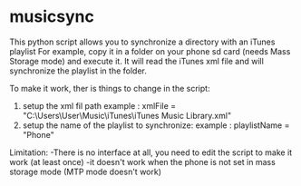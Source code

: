 # musicsync

This python script allows you to synchronize a directory with an iTunes playlist
For example, copy it in a folder on your phone sd card (needs Mass Storage mode) and execute it. It will read the iTunes xml file and will synchronize the playlist in the folder.

To make it work, ther is  things to change in the script:
1. setup the xml fil path
  example : xmlFile = "C:\\Users\\User\\Music\\iTunes\\iTunes Music Library.xml"
2. setup the name of the playlist to synchronize:
  example : playlistName = "Phone"
  
  
Limitation:
-There is no interface at all, you need to edit the script to make it work (at least once)
-it doesn't work when the phone is not set in mass storage mode (MTP mode doesn't work)

